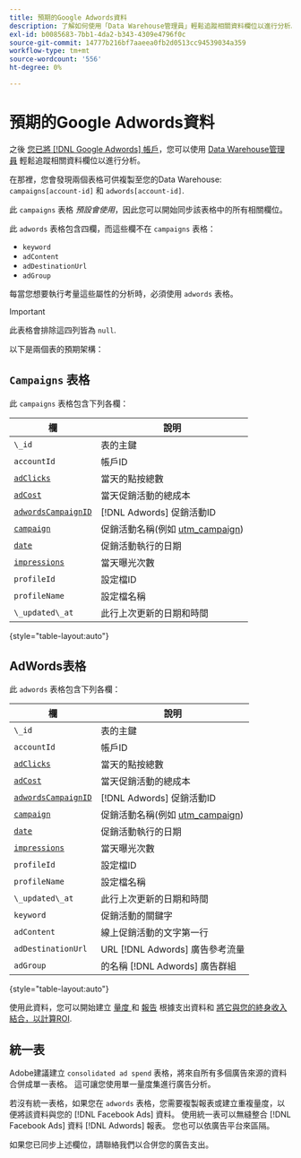 ```yaml
---
title: 預期的Google Adwords資料
description: 了解如何使用「Data Warehouse管理員」輕鬆追蹤相關資料欄位以進行分析。
exl-id: b0085683-7bb1-4da2-b343-4309e4796f0c
source-git-commit: 14777b216bf7aaeea0fb2d0513cc94539034a359
workflow-type: tm+mt
source-wordcount: '556'
ht-degree: 0%

---
```


# 預期的Google Adwords資料

之後 [您已將 [!DNL Google Adwords] 帳戶](../integrations/google-adwords.md)，您可以使用 [Data Warehouse管理員](../../data-warehouse-mgr/tour-dwm.md) 輕鬆追蹤相關資料欄位以進行分析。

在那裡，您會發現兩個表格可供複製至您的Data Warehouse: `campaigns[account-id]` 和 `adwords[account-id]`.

此 `campaigns` 表格 *預設會使用*，因此您可以開始同步該表格中的所有相關欄位。

此 `adwords` 表格包含四欄，而這些欄不在 `campaigns` 表格：

* `keyword`
* `adContent`
* `adDestinationUrl`
* `adGroup`

每當您想要執行考量這些屬性的分析時，必須使用 `adwords` 表格。

>[!IMPORTANT]
>
>此表格會排除這四列皆為 `null`.

以下是兩個表的預期架構：

## `Campaigns` 表格

此 `campaigns` 表格包含下列各欄：

| **欄** | **說明** |
|-----|-----|
| `\_id` | 表的主鍵 |
| `accountId` | 帳戶ID |
| [`adClicks`](https://ga-dev-tools.google/dimensions-metrics-explorer/#view=detail&amp;group=adwords&amp;jump=ga_adclicks) | 當天的點按總數 |
| [`adCost`](https://ga-dev-tools.google/dimensions-metrics-explorer/#view=detail&amp;group=adwords&amp;jump=ga_adcost) | 當天促銷活動的總成本 |
| [`adwordsCampaignID`](https://ga-dev-tools.google/dimensions-metrics-explorer/#view=detail&amp;group=adwords&amp;jump=ga_adwordscampaignid) | [!DNL Adwords] 促銷活動ID |
| [`campaign`](https://ga-dev-tools.google/dimensions-metrics-explorer/#view=detail&amp;group=traffic_sources&amp;jump=ga_campaign) | 促銷活動名稱(例如 [utm\_campaign](https://support.google.com/analytics/answer/1033867?hl=en)) |
| [`date`](https://ga-dev-tools.google/dimensions-metrics-explorer/#view=detail&amp;group=time&amp;jump=ga_date) | 促銷活動執行的日期 |
| [`impressions`](https://ga-dev-tools.google/dimensions-metrics-explorer/#view=detail&amp;group=adwords&amp;jump=ga_impressions) | 當天曝光次數 |
| `profileId` | 設定檔ID |
| `profileName` | 設定檔名稱 |
| `\_updated\_at` | 此行上次更新的日期和時間 |

{style="table-layout:auto"}

## AdWords表格

此 `adwords` 表格包含下列各欄：

| **欄** | **說明** |
|-----|-----|
| `\_id` | 表的主鍵 |
| `accountId` | 帳戶ID |
| [`adClicks`](https://ga-dev-tools.google/dimensions-metrics-explorer/#view=detail&amp;group=adwords&amp;jump=ga_adclicks) | 當天的點按總數 |
| [`adCost`](https://ga-dev-tools.google/dimensions-metrics-explorer/#view=detail&amp;group=adwords&amp;jump=ga_adcost) | 當天促銷活動的總成本 |
| [`adwordsCampaignID`](https://ga-dev-tools.google/dimensions-metrics-explorer/#view=detail&amp;group=adwords&amp;jump=ga_adwordscampaignid) | [!DNL Adwords] 促銷活動ID |
| [`campaign`](https://ga-dev-tools.google/dimensions-metrics-explorer/#view=detail&amp;group=traffic_sources&amp;jump=ga_campaign) | 促銷活動名稱(例如 [utm\_campaign](https://support.google.com/analytics/answer/1033867?hl=en)) |
| [`date`](https://ga-dev-tools.google/dimensions-metrics-explorer/#view=detail&amp;group=time&amp;jump=ga_date) | 促銷活動執行的日期 |
| [`impressions`](https://ga-dev-tools.google/dimensions-metrics-explorer/#view=detail&amp;group=adwords&amp;jump=ga_impressions) | 當天曝光次數 |
| `profileId` | 設定檔ID |
| `profileName` | 設定檔名稱 |
| `\_updated\_at` | 此行上次更新的日期和時間 |
| `keyword` | 促銷活動的關鍵字 |
| `adContent` | 線上促銷活動的文字第一行 |
| `adDestinationUrl` | URL [!DNL Adwords] 廣告參考流量 |
| `adGroup` | 的名稱 [!DNL Adwords] 廣告群組 |

{style="table-layout:auto"}

使用此資料，您可以開始建立 [量度 ](../../../data-user/reports/ess-manage-data-metrics.md) 和 [報告](../../../tutorials/using-visual-report-builder.md) 根據支出資料和 [將它與您的終身收入結合，以計算ROI](../../analysis/roi-ad-camp.md).

## 統一表

Adobe建議建立 `consolidated ad spend` 表格，將來自所有多個廣告來源的資料合併成單一表格。 這可讓您使用單一量度集進行廣告分析。

若沒有統一表格，如果您在 `adwords` 表格，您需要複製報表或建立重複量度，以便將該資料與您的 [!DNL Facebook Ads] 資料。 使用統一表可以無縫整合 [!DNL Facebook Ads] 資料 [!DNL Adwords] 報表。 您也可以依廣告平台來區隔。

如果您已同步上述欄位，請聯絡我們以合併您的廣告支出。
